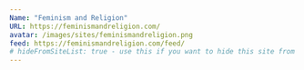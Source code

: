 ```yaml
---
Name: "Feminism and Religion"
URL: https://feminismandreligion.com/
avatar: /images/sites/feminismandreligion.png
feed: https://feminismandreligion.com/feed/
# hideFromSiteList: true - use this if you want to hide this site from the list of sites on this page: https://eleventy-m10y.lkmt.us/sites/
---
```

